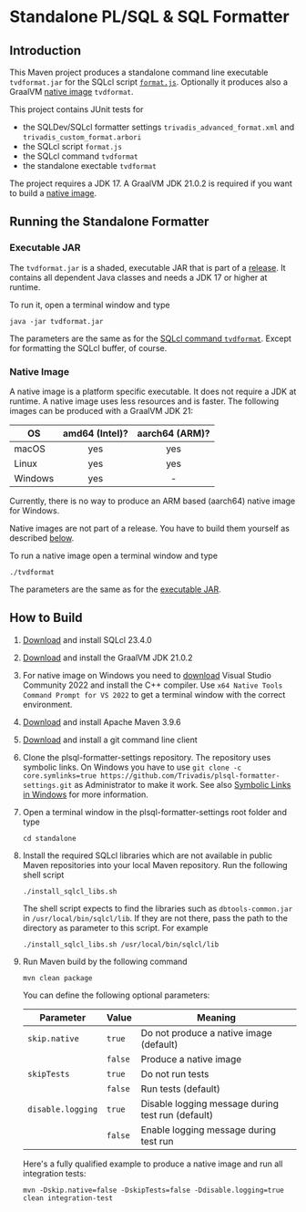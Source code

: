 # Standalone PL/SQL & SQL Formatter

## Introduction

This Maven project produces a standalone command line executable `tvdformat.jar` for the SQLcl script [`format.js`](../sqlcl/format.js). Optionally it produces also a GraalVM [native image](https://www.graalvm.org/reference-manual/native-image/) `tvdformat`.

This project contains JUnit tests for

- the SQLDev/SQLcl formatter settings `trivadis_advanced_format.xml` and `trivadis_custom_format.arbori`
- the SQLcl script `format.js`
- the SQLcl command `tvdformat`
- the standalone exectable `tvdformat` 

The project requires a JDK 17. A GraalVM JDK 21.0.2 is required if you want to build a [native image](https://www.graalvm.org/reference-manual/native-image/).

## Running the Standalone Formatter

### Executable JAR

The `tvdformat.jar` is a shaded, executable JAR that is part of a [release](https://github.com/Trivadis/plsql-formatter-settings/releases). It contains all dependent Java classes and needs a JDK 17 or higher at runtime.

To run it, open a terminal window and type

```
java -jar tvdformat.jar
```

The parameters are the same as for the [SQLcl command `tvdformat`](../sqlcl/README.md#register-script-formatjs-as-sqlcl-command-tvdformat). Except for formatting the SQLcl buffer, of course.

### Native Image

A native image is a platform specific executable. It does not require a JDK at runtime. A native image uses less resources and is faster. The following images can be produced with a GraalVM JDK 21:

| OS      | amd64 (Intel)? | aarch64 (ARM)? |
|---------|:--------------:|:--------------:|
| macOS   |      yes       |      yes       |
| Linux   |      yes       |      yes       |
| Windows |      yes       |       -        |

Currently, there is no way to produce an ARM based (aarch64) native image for Windows. 

Native images are not part of a release. You have to build them yourself as described [below](#how-to-build).

To run a native image open a terminal window and type

```
./tvdformat
```

The parameters are the same as for the [executable JAR](#executable-jar).

## How to Build

1. [Download](https://www.oracle.com/tools/downloads/sqlcl-downloads.html) and install SQLcl 23.4.0
2. [Download](https://github.com/graalvm/graalvm-ce-builds/releases/tag/jdk-21.0.2) and install the GraalVM JDK 21.0.2
3. For native image on Windows you need to [download](https://visualstudio.microsoft.com/downloads/) Visual Studio Community 2022 and install the C++ compiler. Use `x64 Native Tools Command Prompt for VS 2022` to get a terminal window with the correct environment.
4. [Download](https://maven.apache.org/download.cgi) and install Apache Maven 3.9.6
5. [Download](https://git-scm.com/downloads) and install a git command line client
6. Clone the plsql-formatter-settings repository. The repository uses symbolic links. On Windows you have to use `git clone -c core.symlinks=true https://github.com/Trivadis/plsql-formatter-settings.git` as Administrator to make it work. See also [Symbolic Links in Windows](https://github.com/git-for-windows/git/wiki/Symbolic-Links) for more information.
7. Open a terminal window in the plsql-formatter-settings root folder and type

    ```
    cd standalone
    ```
8. Install the required SQLcl libraries which are not available in public Maven repositories into your local Maven repository. Run the following shell script

    ```
    ./install_sqlcl_libs.sh
    ```

    The shell script expects to find the libraries such as `dbtools-common.jar` in `/usr/local/bin/sqlcl/lib`. If they are not there, pass the path to the directory as parameter to this script. For example

    ```
    ./install_sqlcl_libs.sh /usr/local/bin/sqlcl/lib
    ```

9. Run Maven build by the following command

    ```
    mvn clean package
    ```

    You can define the following optional parameters: 

    | Parameter                  | Value   | Meaning                                           |
    | -------------------------- | ------- |---------------------------------------------------|
    | `skip.native`              | `true`  | Do not produce a native image (default)           |
    |                            | `false` | Produce a native image                            |
    | `skipTests`                | `true`  | Do not run tests                                  |
    |                            | `false` | Run tests (default)                               |
    | `disable.logging`          | `true`  | Disable logging message during test run (default) |
    |                            | `false` | Enable logging message during test run            |

    Here's a fully qualified example to produce a native image and run all integration tests:

    ```
    mvn -Dskip.native=false -DskipTests=false -Ddisable.logging=true clean integration-test
    ```
